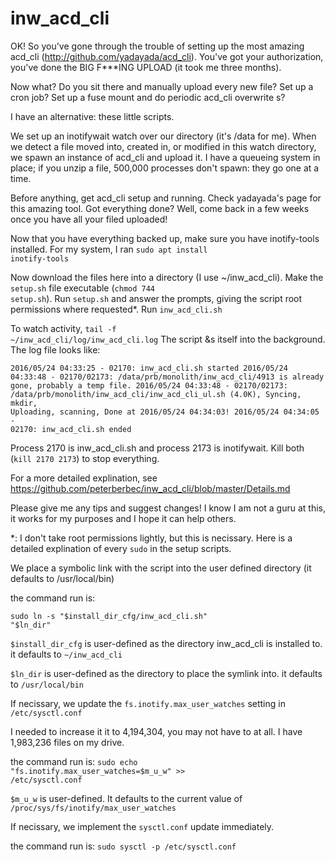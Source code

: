 # inw_acd_cli
OK! So you've gone through the trouble of setting up the most amazing acd_cli (http://github.com/yadayada/acd_cli). You've got your authorization, you've done the BIG F***ING UPLOAD (it took me three months).

Now what? Do you sit there and manually upload every new file? Set up a cron job? Set up a fuse mount and do periodic acd_cli overwrite s?

I have an alternative: these little scripts.

We set up an inotifywait watch over our directory (it's /data for me). When we detect a file moved into, created in, or modified in this watch directory, we spawn an instance of acd_cli and upload it. I have a queueing system in place; if you unzip a file, 500,000 processes don't spawn: they go one at a time.

Before anything, get acd_cli setup and running. Check yadayada's page for this amazing tool. Got everything done? Well, come back in a few weeks once you have all your filed uploaded!

Now that you have everything backed up, make sure you have inotify-tools installed. For my system, I ran <code>sudo apt install inotify-tools</code> 

Now download the files here into a directory (I use ~/inw_acd_cli). Make the <code>setup.sh</code> file executable (<code>chmod 744 setup.sh</code>). Run <code>setup.sh</code> and answer the prompts, giving the script root permissions where requested*. Run <code>inw_acd_cli.sh</code>

To watch activity, <code>tail -f ~/inw_acd_cli/log/inw_acd_cli.log</code> The script &s itself into the background. The log file looks like:

<code>2016/05/24 04:33:25 - 02170: inw_acd_cli.sh started
2016/05/24 04:33:48 - 02170/02173: /data/prb/monolith/inw_acd_cli/4913 is already gone, probably a temp file.
2016/05/24 04:33:48 - 02170/02173: /data/prb/monolith/inw_acd_cli/inw_acd_cli_ul.sh (4.0K), Syncing, mkdir, Uploading, scanning, Done at 2016/05/24 04:34:03!
2016/05/24 04:34:05 - 02170: inw_acd_cli.sh ended</code>

Process 2170 is inw_acd_cli.sh and process 2173 is inotifywait. Kill both (<code>kill 2170 2173</code>) to stop everything.

For a more detailed explination, see https://github.com/peterberbec/inw_acd_cli/blob/master/Details.md

Please give me any tips and suggest changes! I know I am not a guru at this, it works for my purposes and I hope it can help others.

*: I don't take root permissions lightly, but this is necissary. Here is a detailed explination of every <code>sudo</code> in the setup scripts.

We place a symbolic link with the script into the user defined directory (it defaults to /usr/local/bin)

the command run is: 

<code>sudo ln -s "$install_dir_cfg/inw_acd_cli.sh" "$ln_dir"</code>

<code>$install_dir_cfg</code> is user-defined as the directory inw_acd_cli is installed to. it defaults to <code>~/inw_acd_cli</code>
    
<code>$ln_dir</code> is user-defined as the directory to place the symlink into. it defaults to <code>/usr/local/bin</code>

If necissary, we update the <code>fs.inotify.max_user_watches</code> setting in <code>/etc/sysctl.conf</code>

I needed to increase it it to 4,194,304, you may not have to at all. I have 1,983,236 files on my drive.
   
 the command run is: <code>sudo echo "fs.inotify.max_user_watches=$m_u_w" >> /etc/sysctl.conf</code>
    
<code>$m_u_w</code> is user-defined. It defaults to the current value of <code>/proc/sys/fs/inotify/max_user_watches</code>

If necissary, we implement the <code>sysctl.conf</code> update immediately.

the command run is: <code>sudo sysctl -p /etc/sysctl.conf</code>
